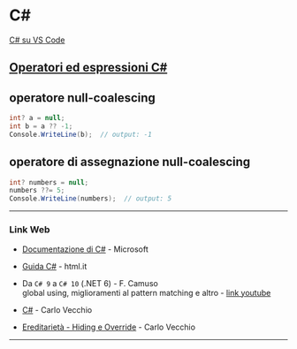 # C#

[C# su VS Code](./Cs_su_VSCode.md)

## [Operatori ed espressioni C#](https://learn.microsoft.com/it-it/dotnet/csharp/language-reference/operators/)
## operatore null-coalescing  
```c#
int? a = null;
int b = a ?? -1;
Console.WriteLine(b);  // output: -1
```

## operatore di assegnazione null-coalescing  
```c#
int? numbers = null;
numbers ??= 5;
Console.WriteLine(numbers);  // output: 5
```

---

### Link Web
- [Documentazione di C#](https://learn.microsoft.com/it-it/dotnet/csharp/) - Microsoft
- [Guida C#](https://www.html.it/guide/guida-c1/) - html.it
- Da `C# 9` a `C# 10` (.NET 6) - F. Camuso  
    global using, miglioramenti al pattern matching e altro - [link youtube](https://www.youtube.com/watch?v=KvJja_WiiTQ&list=PL0qAPtx8YtJeX-qXWVo59IY7IfzeUToPZ)

- [C#](http://www.carlovecchio.altervista.org/c-.html) - Carlo Vecchio
- [Ereditarietà - Hiding e Override](http://www.carlovecchio.altervista.org/c----ereditarieta--inheritance-.html) - Carlo Vecchio

---
